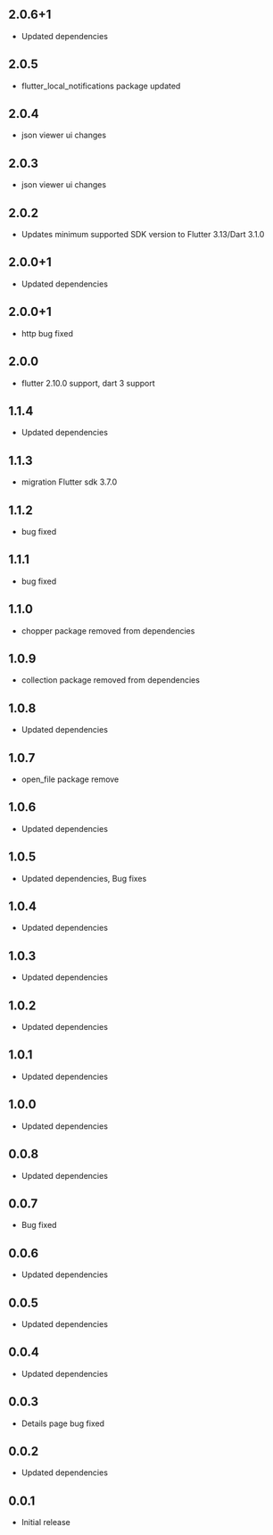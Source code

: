## 2.0.6+1

* Updated dependencies

## 2.0.5

* flutter_local_notifications package updated

## 2.0.4

* json viewer ui changes

## 2.0.3

* json viewer ui changes

## 2.0.2

* Updates minimum supported SDK version to Flutter 3.13/Dart 3.1.0

## 2.0.0+1

* Updated dependencies

## 2.0.0+1

* http bug fixed

## 2.0.0

* flutter 2.10.0 support, dart 3 support

## 1.1.4

* Updated dependencies

## 1.1.3

* migration Flutter sdk 3.7.0

## 1.1.2

* bug fixed

## 1.1.1

* bug fixed

## 1.1.0

* chopper package removed from dependencies

## 1.0.9

* collection package removed from dependencies

## 1.0.8

* Updated dependencies

## 1.0.7

* open_file package remove

## 1.0.6

* Updated dependencies

## 1.0.5

* Updated dependencies, Bug fixes

## 1.0.4

* Updated dependencies

## 1.0.3

* Updated dependencies

## 1.0.2

* Updated dependencies

## 1.0.1

* Updated dependencies

## 1.0.0

* Updated dependencies

## 0.0.8

* Updated dependencies

## 0.0.7

* Bug fixed

## 0.0.6

* Updated dependencies

## 0.0.5

* Updated dependencies

## 0.0.4

* Updated dependencies

## 0.0.3

* Details page bug fixed

## 0.0.2

* Updated dependencies

## 0.0.1

* Initial release
